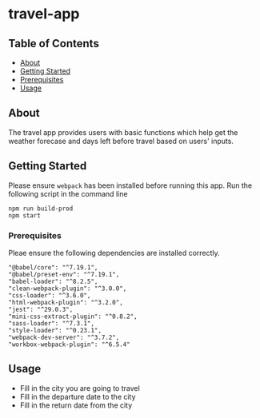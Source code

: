 # travel-app

## Table of Contents

- [About](#about)
- [Getting Started](#getting_started)
- [Prerequisites](#prerequisites)
- [Usage](#usage)

## About <a name = "about"></a>

The travel app provides users with basic functions which help get the weather forecase and days left before travel based on users' inputs. 

## Getting Started <a name = "getting_started"></a>

Please ensure `webpack` has been installed before running this app.
Run the following script in the command line
```
npm run build-prod
npm start
```

### Prerequisites <a name = "prerequisites"></a>

Pleae ensure the following dependencies are installed correctly. 

```
"@babel/core": "^7.19.1",
"@babel/preset-env": "^7.19.1",
"babel-loader": "^8.2.5",
"clean-webpack-plugin": "^3.0.0",
"css-loader": "^3.6.0",
"html-webpack-plugin": "^3.2.0",
"jest": "^29.0.3",
"mini-css-extract-plugin": "^0.8.2",
"sass-loader": "^7.3.1",
"style-loader": "^0.23.1",
"webpack-dev-server": "^3.7.2",
"workbox-webpack-plugin": "^6.5.4"
```
## Usage <a name = "usage"></a>

- Fill in the city you are going to travel
- Fill in the departure date to the city
- Fill in the return date from the city
